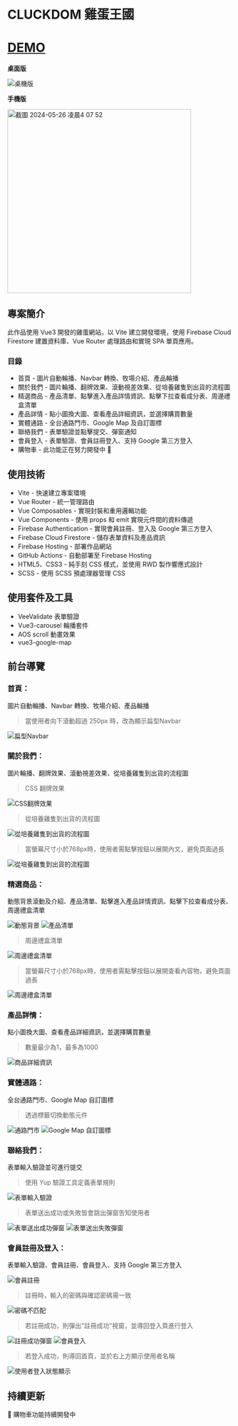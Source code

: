 # CLUCKDOM 雞蛋王國
# [DEMO](https://cluckdom-2c78f.web.app/)

**桌面版**

![桌機版](https://github.com/yiiijie/CLUCKDOM/assets/133617070/6707c585-acd9-4879-94ea-deb914717199)

**手機版**

<img width="412" alt="截圖 2024-05-26 凌晨4 07 52" src="https://github.com/yiiijie/CLUCKDOM/assets/133617070/a1663ad5-7fbf-432b-931f-fe7bb6f1a668">

## **專案簡介**
此作品使用 Vue3 開發的雞蛋網站，以 Vite 建立開發環境，使用 Firebase Cloud Firestore 建置資料庫、Vue Router 處理路由和實現 SPA 單頁應用。

### **目錄**
* 首頁 - 圖片自動輪播、Navbar 轉換、牧場介紹、產品輪播
* 關於我們 - 圖片輪播、翻牌效果、滾動視差效果、從培養雞隻到出貨的流程圖 
* 精選商品 - 產品清單、點擊進入產品詳情資訊、點擊下拉查看成分表、周邊禮盒清單
* 產品詳情 - 點小圖換大圖、查看產品詳細資訊，並選擇購買數量
* 實體通路 - 全台通路門市、Google Map 及自訂圖標
* 聯絡我們 - 表單驗證並點擊提交、彈窗通知
* 會員登入 - 表單驗證、會員註冊登入、支持 Google 第三方登入
* 購物車 - 此功能正在努力開發中 🎯

## **使用技術**
* Vite - 快速建立專案環境
* Vue Router - 統一管理路由
* Vue Composables - 實現封裝和重用邏輯功能
* Vue Components - 使用 props 和 emit 實現元件間的資料傳遞
* Firebase Authentication - 實現會員註冊、登入及 Google 第三方登入
* Firebase Cloud Firestore - 儲存表單資料及產品資訊
* Firebase Hosting - 部署作品網站
* GitHub Actions - 自動部署至 Firebase Hosting
* HTML5、CSS3 - 純手刻 CSS 樣式，並使用 RWD 製作響應式設計
* SCSS - 使用 SCSS 預處理器管理 CSS
  
## **使用套件及工具**
* VeeValidate 表單驗證
* Vue3-carousel 輪播套件
* AOS scroll 動畫效果
* vue3-google-map

## **前台導覽**

### **首頁：**
圖片自動輪播、Navbar 轉換、牧場介紹、產品輪播

> 當使用者向下滾動超過 250px 時，改為顯示扁型Navbar

![扁型Navbar](https://github.com/yiiijie/CLUCKDOM/assets/133617070/6a3f21a0-1c0a-45ea-bccc-2bee715d2953)



### **關於我們：**
圖片輪播、翻牌效果、滾動視差效果、從培養雞隻到出貨的流程圖 

> CSS 翻牌效果

![CSS翻牌效果](https://github.com/yiiijie/CLUCKDOM/assets/133617070/465a6347-81d5-48c5-81f4-a33d4909535c)


> 從培養雞隻到出貨的流程圖 

![從培養雞隻到出貨的流程圖](https://github.com/yiiijie/CLUCKDOM/assets/133617070/820a8a94-a707-445a-8626-365e4548ba66)


> 當螢幕尺寸小於768px時，使用者需點擊按鈕以展開內文，避免頁面過長

![從培養雞隻到出貨的流程圖](https://github.com/yiiijie/CLUCKDOM/assets/133617070/58d954aa-9110-463d-8483-2f1f6f844eb1)


### **精選商品：**
動態背景滾動及介紹、產品清單、點擊進入產品詳情資訊、點擊下拉查看成分表、周邊禮盒清單

![動態背景](https://github.com/yiiijie/CLUCKDOM/assets/133617070/59393b1d-ac89-4091-b611-a09aab8c155a)
![產品清單](https://github.com/yiiijie/CLUCKDOM/assets/133617070/6734cc0c-5969-4014-bc03-6a4dbf194d65)

> 周邊禮盒清單

![周邊禮盒清單](https://github.com/yiiijie/CLUCKDOM/assets/133617070/8f80c024-0b9a-4555-bcc9-db83739408b9)


> 當螢幕尺寸小於768px時，使用者需點擊按鈕以展開查看內容物，避免頁面過長

![周邊禮盒清單](https://github.com/yiiijie/CLUCKDOM/assets/133617070/e10a43e6-c959-45eb-b045-2ecfe472f621)


### **產品詳情：**
點小圖換大圖、查看產品詳細資訊，並選擇購買數量

> 數量最少為1，最多為1000

![商品詳細資訊](https://github.com/yiiijie/CLUCKDOM/assets/133617070/7d842516-2829-4a4e-b8cf-00036f7ff815)

### **實體通路：**
全台通路門市、Google Map 自訂圖標

> 透過標籤切換動態元件

![通路門市](https://github.com/yiiijie/CLUCKDOM/assets/133617070/e8c8a51a-7b8e-4cd7-ac19-54b2c7900c8a)
![Google Map 自訂圖標](https://github.com/yiiijie/CLUCKDOM/assets/133617070/af755ad0-a747-4ef3-b0a1-129245196174)

### **聯絡我們：**
表單輸入驗證並可進行提交

> 使用 Yup 驗證工具定義表單規則

![表單輸入驗證](https://github.com/yiiijie/CLUCKDOM/assets/133617070/e73a4494-6794-4b7c-9548-a31ba236bf50)

> 表單送出成功或失敗皆會跳出彈窗吿知使用者

![表單送出成功彈窗](https://github.com/yiiijie/CLUCKDOM/assets/133617070/df1a7a0e-df88-4391-b498-b286c5741bff)
![表單送出失敗彈窗](https://github.com/yiiijie/CLUCKDOM/assets/133617070/28cac253-2b0a-4b99-8a00-dc3f4a3ad1d4)


### **會員註冊及登入：**
表單輸入驗證、會員註冊、會員登入、支持 Google 第三方登入

![會員註冊](https://github.com/yiiijie/CLUCKDOM/assets/133617070/dd6d9734-278b-4243-9f9c-a92155731569)

> 註冊時，輸入的密碼與確認密碼需一致

![密碼不匹配](https://github.com/yiiijie/CLUCKDOM/assets/133617070/d380ee33-ac57-46dd-ab24-ef48596a9b31)

> 若註冊成功，則彈出"註冊成功"視窗，並導回登入頁進行登入

![註冊成功彈窗](https://github.com/yiiijie/CLUCKDOM/assets/133617070/f0032e6c-d6ed-40a3-a8c2-368fb371fc58)
![會員登入](https://github.com/yiiijie/CLUCKDOM/assets/133617070/5c51f400-8c10-45c9-a801-a01f39c5285b)

> 若登入成功，則導回首頁，並於右上方顯示使用者名稱

![使用者登入狀態顯示](https://github.com/yiiijie/CLUCKDOM/assets/133617070/dc3e1315-bc9d-4506-b947-3a49d53bbb2f)



## **持續更新**
🎯 購物車功能持續開發中
